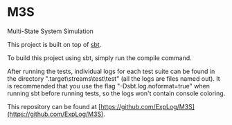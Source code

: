 M3S
===

Multi-State System Simulation

This project is built on top of [sbt](http://www.scala-sbt.org/).

To build this project using sbt, simply run the compile command.

After running the tests, individual logs for each test suite can be found in the directory ".target\streams\test\test" (all the logs are files named out).
It is recommended that you use the flag "-Dsbt.log.noformat=true" when running sbt before running tests, so the logs won't contain console coloring.

This repository can be found at [https://github.com/ExpLog/M3S](https://github.com/ExpLog/M3S).

